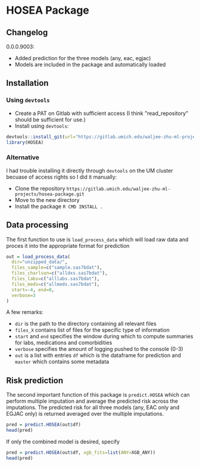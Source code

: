 # HOSEA Package

## Changelog

0.0.0.9003:

- Added prediction for the three models (any, eac, egjac)
- Models are included in the package and automatically loaded

## Installation

### Using `devtools`

- Create a PAT on Gitlab with sufficient access (I think "read_repository" should be sufficient for use.)
- Install using `devtools`:

```r
devtools::install_git(url="https://gitlab.umich.edu/waljee-zhu-ml-projects/hosea-package.git")
library(HOSEA)
```

### Alternative

I had trouble installing it directly through `devtools` on the UM cluster becuase of access rights so I did it manually:

- Clone the repository `https://gitlab.umich.edu/waljee-zhu-ml-projects/hosea-package.git`
- Move to the new directory
- Install the package `R CMD INSTALL .`

## Data processing

The first function to use is `load_process_data` which will load raw data and proces it into
the appropriate format for prediction

```r
out = load_process_data(
  dir="unzipped_data/",
  files_sample=c("sample.sas7bdat"),
  files_charlson=c("alldxs.sas7bdat"),
  files_labs=c("alllabs.sas7bdat"),
  files_meds=c("allmeds.sas7bdat"),
  start=-4, end=0, 
  verbose=3
)
```

A few remarks:

- `dir` is the path to the directory containing all relevant files
- `files_X` contains list of files for the specific type of information
- `start` and `end` specifies the window during which to compute summaries for labs, medications and comorbidities
- `verbose` specifies the amount of logging pushed to the console (0-3)
- `out` is a list with entries `df` which is the dataframe for prediction and `master` which contains some metadata

## Risk prediction

The second important function of this package is `predict.HOSEA` which can perform multiple imputation and average the predicted risk
across the imputations. The predicted risk for all three models (any, EAC only and EGJAC only) is returned averaged over the multiple imputations.

```r
pred = predict.HOSEA(out$df)
head(pred)
```

If only the combined model is desired, specify

```r
pred = predict.HOSEA(out$df, xgb_fits=list(ANY=XGB_ANY))
head(pred)
```
